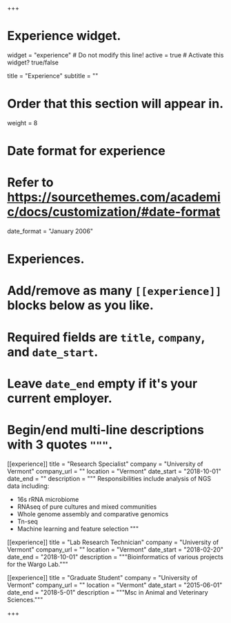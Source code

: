 +++
# Experience widget.
widget = "experience"  # Do not modify this line!
active = true  # Activate this widget? true/false

title = "Experience"
subtitle = ""

# Order that this section will appear in.
weight = 8

# Date format for experience
#   Refer to https://sourcethemes.com/academic/docs/customization/#date-format
date_format = "January 2006"

# Experiences.
#   Add/remove as many `[[experience]]` blocks below as you like.
#   Required fields are `title`, `company`, and `date_start`.
#   Leave `date_end` empty if it's your current employer.
#   Begin/end multi-line descriptions with 3 quotes `"""`.
[[experience]]
  title = "Research Specialist"
  company = "University of Vermont"
  company_url = ""
  location = "Vermont"
  date_start = "2018-10-01"
  date_end = ""
  description = """
  Responsibilities include analysis of NGS data including:
  
  * 16s rRNA microbiome 
  * RNAseq of pure cultures and mixed communities
  * Whole genome assembly and comparative genomics
  * Tn-seq 
  * Machine learning and feature selection
  """

[[experience]]
  title = "Lab Research Technician"
  company = "University of Vermont"
  company_url = ""
  location = "Vermont"
  date_start = "2018-02-20"
  date_end = "2018-10-01"
  description = """Bioinformatics of various projects for the Wargo Lab."""
  
[[experience]]
  title = "Graduate Student"
  company = "University of Vermont"
  company_url = ""
  location = "Vermont"
  date_start = "2015-06-01"
  date_end = "2018-5-01"
  description = """Msc in Animal and Veterinary Sciences."""

+++
